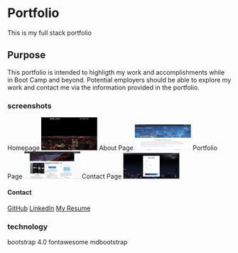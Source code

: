# Portfolio
This is my full stack portfolio

## Purpose
This portfolio is intended to highligth my work and accomplishments while in Boot Camp and beyond.
Potential employers should be able to explore my work and contact me via the information provided in the portfolio. 

### screenshots

Homepage
<img src="./Assets/homepage.jpg" alt="Tradify" width=25% style="text-align: center">
About Page
<img src="./Assets/aboutpage.jpg" alt="Tradify" width=25% style="text-align: center">
Portfolio Page
<img src="./Assets/portfoliopage.jpg" alt="Tradify" width=25% style="text-align: center">
Contact Page
<img src="./Assets/contactpage.jpg" alt="Tradify" width=25% style="text-align: center">

#### Contact

<a href="https://github.com/m-llo" target ="_blank">GitHub</a>
<a href="https://www.linkedin.com/in/mark-lloyd-27b7217/"  target ="_blank">LinkedIn</a>
<a href="../assets/Mark Lloyd Resume_21_ wd.pdf"  download="resume">My Resume</a>

### technology
bootstrap 4.0
fontawesome
mdbootstrap
